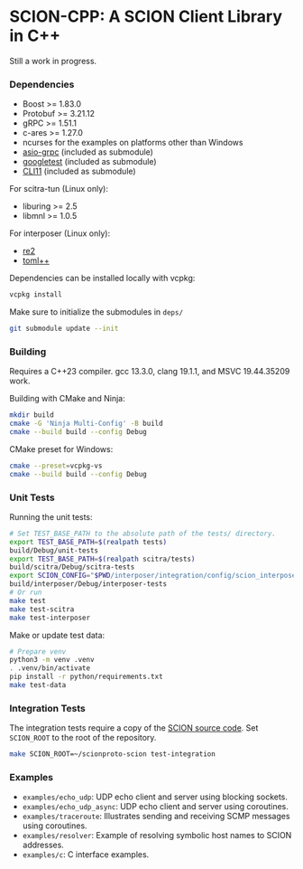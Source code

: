 SCION-CPP: A SCION Client Library in C++
========================================

Still a work in progress.

### Dependencies
- Boost >= 1.83.0
- Protobuf >= 3.21.12
- gRPC >= 1.51.1
- c-ares >= 1.27.0
- ncurses for the examples on platforms other than Windows
- [asio-grpc](https://github.com/Tradias/asio-grpc) (included as submodule)
- [googletest](https://github.com/google/googletest) (included as submodule)
- [CLI11](https://github.com/CLIUtils/CLI11) (included as submodule)

For scitra-tun (Linux only):
- liburing >= 2.5
- libmnl >= 1.0.5

For interposer (Linux only):
- [re2](https://github.com/google/re2)
- [toml++](https://marzer.github.io/tomlplusplus/)

Dependencies can be installed locally with vcpkg:
```bash
vcpkg install
```

Make sure to initialize the submodules in `deps/`
```bash
git submodule update --init
```

### Building
Requires a C++23 compiler. gcc 13.3.0, clang 19.1.1, and MSVC 19.44.35209 work.

Building with CMake and Ninja:
```bash
mkdir build
cmake -G 'Ninja Multi-Config' -B build
cmake --build build --config Debug
```

CMake preset for Windows:
```bash
cmake --preset=vcpkg-vs
cmake --build build --config Debug
```

### Unit Tests

Running the unit tests:
```bash
# Set TEST_BASE_PATH to the absolute path of the tests/ directory.
export TEST_BASE_PATH=$(realpath tests)
build/Debug/unit-tests
export TEST_BASE_PATH=$(realpath scitra/tests)
build/scitra/Debug/scitra-tests
export SCION_CONFIG="$PWD/interposer/integration/config/scion_interposer.toml"
build/interposer/Debug/interposer-tests
# Or run
make test
make test-scitra
make test-interposer
```

Make or update test data:
```bash
# Prepare venv
python3 -m venv .venv
. .venv/bin/activate
pip install -r python/requirements.txt
make test-data
```

### Integration Tests

The integration tests require a copy of the [SCION source code](https://github.com/scionproto/scion).
Set `SCION_ROOT` to the root of the repository.
```bash
make SCION_ROOT=~/scionproto-scion test-integration
```

### Examples

- `examples/echo_udp`: UDP echo client and server using blocking sockets.
- `examples/echo_udp_async`: UDP echo client and server using coroutines.
- `examples/traceroute`: Illustrates sending and receiving SCMP messages using
  coroutines.
- `examples/resolver`: Example of resolving symbolic host names to SCION
  addresses.
- `examples/c`: C interface examples.
